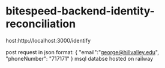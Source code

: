 # bitespeed-backend-identity-reconciliation

host:http://localhost:3000/identify

post request in json format:
{
  "email":"george@hillvalley.edu",
  "phoneNumber": "717171"
}
msql databse hosted on railway
